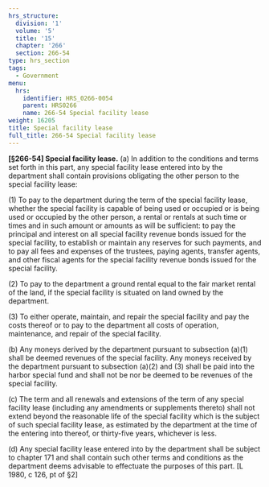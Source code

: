 ```yaml
---
hrs_structure:
  division: '1'
  volume: '5'
  title: '15'
  chapter: '266'
  section: 266-54
type: hrs_section
tags:
  - Government
menu:
  hrs:
    identifier: HRS_0266-0054
    parent: HRS0266
    name: 266-54 Special facility lease
weight: 16205
title: Special facility lease
full_title: 266-54 Special facility lease
---
```

**[§266-54] Special facility lease.** (a) In addition to the conditions and terms set forth in this part, any special facility lease entered into by the department shall contain provisions obligating the other person to the special facility lease:

(1) To pay to the department during the term of the special facility lease, whether the special facility is capable of being used or occupied or is being used or occupied by the other person, a rental or rentals at such time or times and in such amount or amounts as will be sufficient: to pay the principal and interest on all special facility revenue bonds issued for the special facility, to establish or maintain any reserves for such payments, and to pay all fees and expenses of the trustees, paying agents, transfer agents, and other fiscal agents for the special facility revenue bonds issued for the special facility.

(2) To pay to the department a ground rental equal to the fair market rental of the land, if the special facility is situated on land owned by the department.

(3) To either operate, maintain, and repair the special facility and pay the costs thereof or to pay to the department all costs of operation, maintenance, and repair of the special facility.

(b) Any moneys derived by the department pursuant to subsection (a)(1) shall be deemed revenues of the special facility. Any moneys received by the department pursuant to subsection (a)(2) and (3) shall be paid into the harbor special fund and shall not be nor be deemed to be revenues of the special facility.

(c) The term and all renewals and extensions of the term of any special facility lease (including any amendments or supplements thereto) shall not extend beyond the reasonable life of the special facility which is the subject of such special facility lease, as estimated by the department at the time of the entering into thereof, or thirty-five years, whichever is less.

(d) Any special facility lease entered into by the department shall be subject to chapter 171 and shall contain such other terms and conditions as the department deems advisable to effectuate the purposes of this part. [L 1980, c 126, pt of §2]
